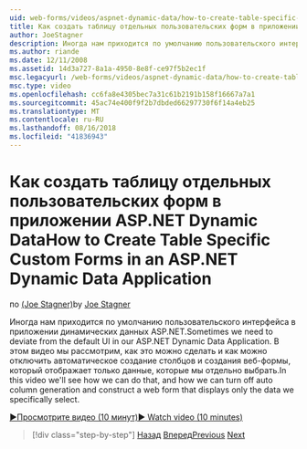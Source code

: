 ```yaml
---
uid: web-forms/videos/aspnet-dynamic-data/how-to-create-table-specific-custom-forms-in-an-aspnet-dynamic-data-application
title: Как создать таблицу отдельных пользовательских форм в приложении ASP.NET Dynamic Data | Документация Майкрософт
author: JoeStagner
description: Иногда нам приходится по умолчанию пользовательского интерфейса в приложении динамических данных ASP.NET. В этом видео вы узнаете, как это можно сделать, и как мы можем отключить...
ms.author: riande
ms.date: 12/11/2008
ms.assetid: 14d3a727-8a1a-4950-8e8f-ce97f5b2ec1f
msc.legacyurl: /web-forms/videos/aspnet-dynamic-data/how-to-create-table-specific-custom-forms-in-an-aspnet-dynamic-data-application
msc.type: video
ms.openlocfilehash: cc6fa8e4305bec7a31c61b2191b158f16667a7a1
ms.sourcegitcommit: 45ac74e400f9f2b7dbded66297730f6f14a4eb25
ms.translationtype: MT
ms.contentlocale: ru-RU
ms.lasthandoff: 08/16/2018
ms.locfileid: "41836943"
---
```

<a name="how-to-create-table-specific-custom-forms-in-an-aspnet-dynamic-data-application"></a><span data-ttu-id="8155b-104">Как создать таблицу отдельных пользовательских форм в приложении ASP.NET Dynamic Data</span><span class="sxs-lookup"><span data-stu-id="8155b-104">How to Create Table Specific Custom Forms in an ASP.NET Dynamic Data Application</span></span>
====================
<span data-ttu-id="8155b-105">по [(Joe Stagner)](https://github.com/JoeStagner)</span><span class="sxs-lookup"><span data-stu-id="8155b-105">by [Joe Stagner](https://github.com/JoeStagner)</span></span>

<span data-ttu-id="8155b-106">Иногда нам приходится по умолчанию пользовательского интерфейса в приложении динамических данных ASP.NET.</span><span class="sxs-lookup"><span data-stu-id="8155b-106">Sometimes we need to deviate from the default UI in our ASP.NET Dynamic Data Application.</span></span> <span data-ttu-id="8155b-107">В этом видео мы рассмотрим, как это можно сделать и как можно отключить автоматическое создание столбцов и создания веб-формы, который отображает только данные, которые мы отдельно выбрать.</span><span class="sxs-lookup"><span data-stu-id="8155b-107">In this video we'll see how we can do that, and how we can turn off auto column generation and construct a web form that displays only the data we specifically select.</span></span>

[<span data-ttu-id="8155b-108">&#9654;Просмотрите видео (10 минут)</span><span class="sxs-lookup"><span data-stu-id="8155b-108">&#9654; Watch video (10 minutes)</span></span>](https://channel9.msdn.com/Blogs/ASP-NET-Site-Videos/how-to-create-table-specific-custom-forms-in-an-aspnet-dynamic-data-application)

> [!div class="step-by-step"]
> <span data-ttu-id="8155b-109">[Назад](how-to-remove-columns-from-your-dynamicdata-data-grids.md)
> [Вперед](aspnet-dynamic-data-custom-form-formatting.md)</span><span class="sxs-lookup"><span data-stu-id="8155b-109">[Previous](how-to-remove-columns-from-your-dynamicdata-data-grids.md)
[Next](aspnet-dynamic-data-custom-form-formatting.md)</span></span>
